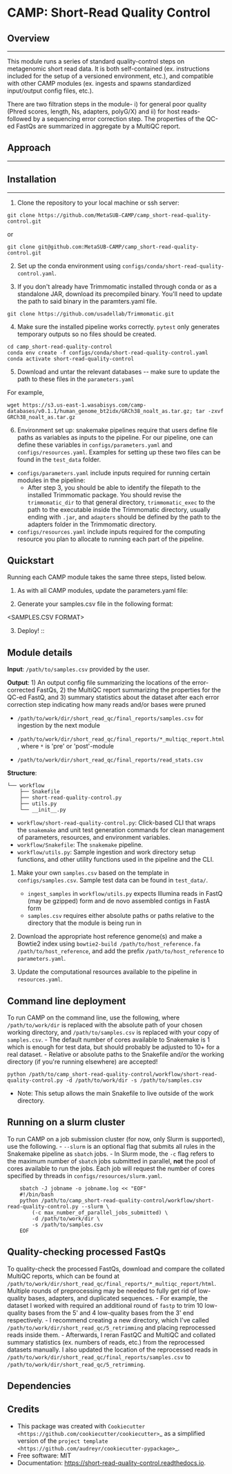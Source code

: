 # CAMP: Short-Read Quality Control

## Overview
--------

This module runs a series of standard quality-control steps on metagenomic short read data. It is both self-contained (ex. instructions included for the setup of a versioned environment, etc.), and compatible with other CAMP modules (ex. ingests and spawns standardized input/output config files, etc.). 

There are two filtration steps in the module- i) for general poor quality (Phred scores, length, Ns, adapters, polyG/X) and ii) for host reads- followed by a sequencing error correction step. The properties of the QC-ed FastQs are summarized in aggregate by a MultiQC report. 

## Approach
--------
<INSERT PIPELINE IMAGE>

## Installation
------------

1. Clone the repository to your local machine or ssh server:

```
git clone https://github.com/MetaSUB-CAMP/camp_short-read-quality-control.git
```

or

```
git clone git@github.com:MetaSUB-CAMP/camp_short-read-quality-control.git
```

2. Set up the conda environment using ``configs/conda/short-read-quality-control.yaml``. 

3. If you don't already have Trimmomatic installed through conda or as a standalone JAR, download its precompiled binary. You'll need to update the path to said binary in the paramters.yaml file.
```
git clone https://github.com/usadellab/Trimmomatic.git
```

4. Make sure the installed pipeline works correctly. ``pytest`` only generates temporary outputs so no files should be created.

```
cd camp_short-read-quality-control
conda env create -f configs/conda/short-read-quality-control.yaml
conda activate short-read-quality-control
```    
      
5. Download and untar the relevant databases -- make sure to update the path to these files in the ``parameters.yaml``

For example,
```
wget https://s3.us-east-1.wasabisys.com/camp-databases/v0.1.1/human_genome_bt2idx/GRCh38_noalt_as.tar.gz; tar -zxvf GRCh38_noalt_as.tar.gz
```

6. Environment set up: snakemake pipelines require that users define file paths as variables as inputs to the pipeline. For our pipeline, one can define these variables in `configs/parameters.yaml` and `configs/resources.yaml`. Examples for setting up these two files can be found in the `test_data` folder.
- `configs/parameters.yaml` include inputs required for running certain modules in the pipeline:
    - After step 3, you should be able to identify the filepath to the installed Trimmomatic package. You should revise the `trimmomatic_dir` to that general directory, `trimmomatic_exec` to the path to the executable inside the Trimmomatic directory, usually ending with `.jar`, and `adapters` should be defined by the path to the adapters folder in the Trimmomatic directory.
- `configs/resources.yaml` include inputs required for the computing resource you plan to allocate to running each part of the pipeline.

Quickstart
----------

Running each CAMP module takes the same three steps, listed below.

1. As with all CAMP modules, update the parameters.yaml file:

<TABLE OF PARAMETERS AND DESCRIPTIONS>

2. Generate your samples.csv file in the following format:

<SAMPLES.CSV FORMAT>

3. Deploy!
::
<SNAKEMAKE COMMAND>

Module details
-------------------------------

**Input**: ``/path/to/samples.csv`` provided by the user.

**Output**: 1) An output config file summarizing the locations of the error-corrected FastQs, 2) the MultiQC report summarizing the properties for the QC-ed FastQ, and 3) summary statistics about the dataset after each error correction step indicating how many reads and/or bases were pruned

- ``/path/to/work/dir/short_read_qc/final_reports/samples.csv`` for ingestion by the next module

- ``/path/to/work/dir/short_read_qc/final_reports/*_multiqc_report.html``, where ``*`` is 'pre' or 'post'-module

- ``/path/to/work/dir/short_read_qc/final_reports/read_stats.csv``


**Structure**:
```
└── workflow
    ├── Snakefile
    ├── short-read-quality-control.py
    ├── utils.py
    └── __init__.py
```
- ``workflow/short-read-quality-control.py``: Click-based CLI that wraps the ``snakemake`` and unit test generation commands for clean management of parameters, resources, and environment variables.
- ``workflow/Snakefile``: The ``snakemake`` pipeline. 
- ``workflow/utils.py``: Sample ingestion and work directory setup functions, and other utility functions used in the pipeline and the CLI.

1. Make your own ``samples.csv`` based on the template in ``configs/samples.csv``. Sample test data can be found in ``test_data/``.
    - ``ingest_samples`` in ``workflow/utils.py`` expects Illumina reads in FastQ (may be gzipped) form and de novo assembled contigs in FastA form
    - ``samples.csv`` requires either absolute paths or paths relative to the directory that the module is being run in

2. Download the appropriate host reference genome(s) and make a Bowtie2 index using ``bowtie2-build /path/to/host_reference.fa /path/to/host_reference``, and add the prefix ``/path/to/host_reference`` to ``parameters.yaml``.

3. Update the computational resources available to the pipeline in ``resources.yaml``. 

Command line deployment
-----------------------
To run CAMP on the command line, use the following, where ``/path/to/work/dir`` is replaced with the absolute path of your chosen working directory, and ``/path/to/samples.csv`` is replaced with your copy of ``samples.csv``. 
    - The default number of cores available to Snakemake is 1 which is enough for test data, but should probably be adjusted to 10+ for a real dataset.
    - Relative or absolute paths to the Snakefile and/or the working directory (if you're running elsewhere) are accepted!
```
python /path/to/camp_short-read-quality-control/workflow/short-read-quality-control.py -d /path/to/work/dir -s /path/to/samples.csv
```

* Note: This setup allows the main Snakefile to live outside of the work directory.

Running on a slurm cluster
--------------------------
To run CAMP on a job submission cluster (for now, only Slurm is supported), use the following.
    - ``--slurm`` is an optional flag that submits all rules in the Snakemake pipeline as ``sbatch`` jobs. 
    - In Slurm mode, the ``-c`` flag refers to the maximum number of ``sbatch`` jobs submitted in parallel, **not** the pool of cores available to run the jobs. Each job will request the number of cores specified by threads in ``configs/resources/slurm.yaml``.
```
    sbatch -J jobname -o jobname.log << "EOF"
    #!/bin/bash
    python /path/to/camp_short-read-quality-control/workflow/short-read-quality-control.py --slurm \
        (-c max_number_of_parallel_jobs_submitted) \
        -d /path/to/work/dir \
        -s /path/to/samples.csv
    EOF
```
Quality-checking processed FastQs
----------------------------------

To quality-check the processed FastQs, download and compare the collated MultiQC reports, which can be found at ``/path/to/work/dir/short_read_qc/final_reports/*_multiqc_report/html``. Multiple rounds of preprocessing may be needed to fully get rid of low-quality bases, adapters, and duplicated sequences. 
    - For example, the dataset I worked with required an additional round of ``fastp`` to trim 10 low-quality bases from the 5' and 4 low-quality bases from the 3' end respectively. 
    - I recommend creating a new directory, which I've called ``/path/to/work/dir/short_read_qc/5_retrimming`` and placing reprocessed reads inside them. 
    - Afterwards, I reran FastQC and MultiQC and collated summary statistics (ex. numbers of reads, etc.) from the reprocessed datasets manually. I also updated the location of the reprocessed reads in ``/path/to/work/dir/short_read_qc/final_reports/samples.csv`` to ``/path/to/work/dir/short_read_qc/5_retrimming``.


Dependencies
------------
<LIST ALL DEPENDENCIES>

Credits
-------

* This package was created with `Cookiecutter <https://github.com/cookiecutter/cookiecutter>`_ as a simplified version of the `project template <https://github.com/audreyr/cookiecutter-pypackage>`_.
* Free software: MIT
* Documentation: https://short-read-quality-control.readthedocs.io. 


